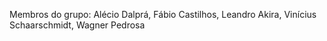 Membros do grupo:
Alécio Dalprá, 
Fábio Castilhos, 
Leandro Akira, 
Vinícius Schaarschmidt, 
Wagner Pedrosa
